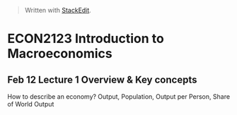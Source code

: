 


> Written with [StackEdit](https://stackedit.io/).

# ECON2123 Introduction to Macroeconomics

## Feb 12 Lecture 1 Overview & Key concepts

How to describe an economy? Output, Population, Output per Person, Share of World Output
<!--stackedit_data:
eyJoaXN0b3J5IjpbMjkzMDk2NzUxXX0=
-->